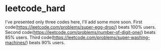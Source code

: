 # leetcode_hard

I've presented only three codes here, I'll add some more soon.
First code(https://leetcode.com/problems/super-egg-drop/) beats 100% users.
Second code(https://leetcode.com/problems/number-of-digit-one/) beats 85% users.
Third code(https://leetcode.com/problems/super-washing-machines/) beats 90% users.
